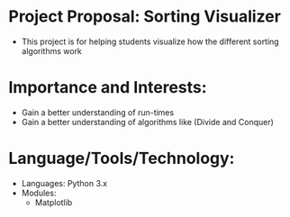 # Project Proposal: Sorting Visualizer
* This project is for helping students visualize how the different sorting algorithms work

# Importance and Interests:
* Gain a better understanding of run-times
* Gain a better understanding of algorithms like (Divide and Conquer)

# Language/Tools/Technology:
* Languages: Python 3.x
* Modules:
    * Matplotlib
